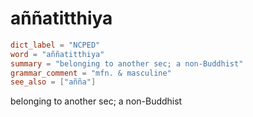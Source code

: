 # aññatitthiya

``` toml
dict_label = "NCPED"
word = "aññatitthiya"
summary = "belonging to another sec; a non-Buddhist"
grammar_comment = "mfn. & masculine"
see_also = ["añña"]
```

belonging to another sec; a non\-Buddhist


